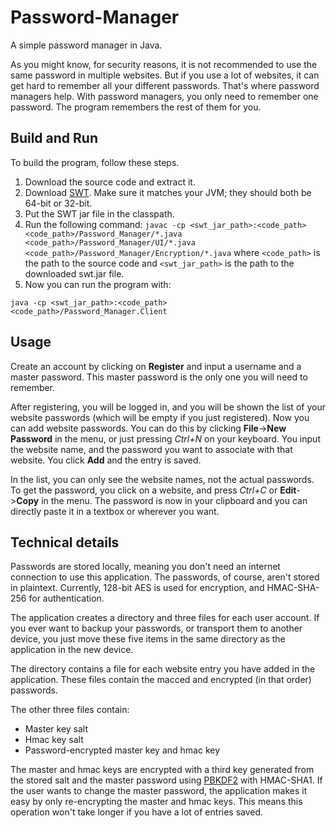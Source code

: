 # Password-Manager
A simple password manager in Java. 

As you might know, for security reasons, it is not recommended to use the same password in multiple websites. But if you use a lot of websites, it can get hard to remember all your different passwords. That's where password managers help. With password managers, you only need to remember one password. The program remembers the rest of them for you.

## Build and Run

To build the program, follow these steps.

1. Download the source code and extract it.
2. Download <a href="http://www.eclipse.org/swt/">SWT</a>. Make sure it matches your JVM; they should both be 64-bit or 32-bit.
3. Put the SWT jar file in the classpath.
4. Run the following command:
```javac -cp <swt_jar_path>:<code_path> <code_path>/Password_Manager/*.java <code_path>/Password_Manager/UI/*.java <code_path>/Password_Manager/Encryption/*.java```
where ```<code_path>``` is the path to the source code and ```<swt_jar_path>``` is the path to the downloaded swt.jar file.
5. Now you can run the program with:
```
java -cp <swt_jar_path>:<code_path> <code_path>/Password_Manager.Client
```

## Usage

Create an account by clicking on **Register** and input a username and a master password. This master password is the only one you will need to remember.

After registering, you will be logged in, and you will be shown the list of your website passwords (which will be empty if you just registered). Now you can add website passwords. You can do this by clicking **File**->**New Password** in the menu, or just pressing *Ctrl+N* on your keyboard. You input the website name, and the password you want to associate with that website. You click **Add** and the entry is saved.

In the list, you can only see the website names, not the actual passwords. To get the password, you click on a website, and press *Ctrl+C* or **Edit**->**Copy** in the menu. The password is now in your clipboard and you can directly paste it in a textbox or wherever you want.

## Technical details

Passwords are stored locally, meaning you don't need an internet connection to use this application.
The passwords, of course, aren't stored in plaintext. Currently, 128-bit AES is used for encryption, and HMAC-SHA-256 for authentication.

The application creates a directory and three files for each user account. If you ever want to backup your passwords, or transport them to another device, you just move these five items in the same directory as the application in the new device.

The directory contains a file for each website entry you have added in the application. These files contain the macced and encrypted (in that order) passwords.

The other three files contain:

* Master key salt
* Hmac key salt
* Password-encrypted master key and hmac key

The master and hmac keys are encrypted with a third key generated from the stored salt and the master password using [PBKDF2](https://en.wikipedia.org/wiki/PBKDF2) with HMAC-SHA1. If the user wants to change the master password, the application makes it easy by only re-encrypting the master and hmac keys. This means this operation won't take longer if you have a lot of entries saved.